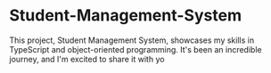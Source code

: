 # Student-Management-System
This project, Student Management System, showcases my skills in TypeScript and object-oriented programming. It's been an incredible journey, and I'm excited to share it with yo
